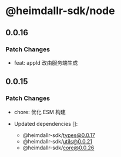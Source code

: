 # @heimdallr-sdk/node

## 0.0.16

### Patch Changes

- feat: appId 改由服务端生成

## 0.0.15

### Patch Changes

- chore: 优化 ESM 构建

- Updated dependencies []:
  - @heimdallr-sdk/types@0.0.17
  - @heimdallr-sdk/utils@0.0.21
  - @heimdallr-sdk/core@0.0.26

